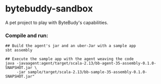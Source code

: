 # bytebuddy-sandbox

A pet project to play with ByteBudy's capabilities.

### Compile and run:

```
## Build the agent's jar and an uber-Jar with a sample app
sbt assembly

## Execute the sample app with the agent weaving the code
java -javaagent:agent/target/scala-2.13/bb-agent-35-assembly-0.1.0-SNAPSHOT.jar \
     -jar sample/target/scala-2.13/bb-sample-35-assembly-0.1.0-SNAPSHOT.jar"
```
